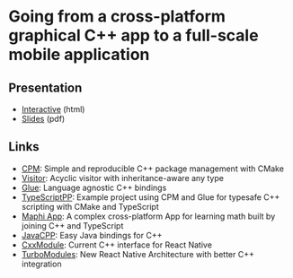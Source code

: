 # Going from a cross-platform graphical C++ app to a full-scale mobile application

## Presentation

- [Interactive](index.html) (html)
- [Slides](slides.pdf) (pdf)

## Links

- [CPM](https://github.com/TheLartians/CPM): Simple and reproducible C++ package management with CMake
- [Visitor](https://github.com/TheLartians/Visitor): Acyclic visitor with inheritance-aware any type
- [Glue](https://github.com/TheLartians/Glue): Language agnostic C++ bindings
- [TypeScriptPP](https://github.com/TheLartians/TypeScriptPP): Example project using CPM and Glue for typesafe C++ scripting with CMake and TypeScript
- [Maphi App](https://maphi.app): A complex cross-platform App for learning math built by joining C++ and TypeScript
- [JavaCPP](https://github.com/bytedeco/javacpp): Easy Java bindings for C++
- [CxxModule](https://github.com/facebook/react-native/blob/master/ReactCommon/cxxreact/SampleCxxModule.cpp): Current C++ interface for React Native
- [TurboModules](https://github.com/react-native-community/discussions-and-proposals/issues/40): New React Native Architecture with better C++ integration
